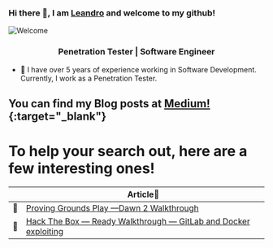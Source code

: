### Hi there 👋, I am [Leandro](https://www.linkedin.com/in/leandrobatista1998/) and welcome to my github!

![Welcome](https://media.giphy.com/media/dT7uXqMj1GKRHhIYkX/giphy.gif)

<h3 align="center">Penetration Tester | Software Engineer</h3>

- 🔭 I have over 5 years of experience working in Software Development. Currently, I work as a Penetration Tester.


## You can find my Blog posts at [Medium!](https://itsleandro.medium.com/){:target="_blank"}
# To help your search out, here are a few interesting ones!
||Article📝
|-|-|
|📖|[Proving Grounds Play —Dawn 2 Walkthrough](https://itsleandro.medium.com/proving-grounds-play-dawn-2-walkthrough-e246c70fe876)|
|📖|[Hack The Box — Ready Walkthrough — GitLab and Docker exploiting](https://medium.com/devroot/hack-the-box-ready-walkthrough-gitlab-and-docker-exploiting-997db465d3f7)|


<!--
**IamLeandrooooo/IamLeandrooooo** is a ✨ _special_ ✨ repository because its `README.md` (this file) appears on your GitHub profile.

Here are some ideas to get you started:

- 🔭 I’m currently working on ...
- 🌱 I’m currently learning ...
- 👯 I’m looking to collaborate on ...
- 🤔 I’m looking for help with ...
- 💬 Ask me about ...
- 📫 How to reach me: ...
- 😄 Pronouns: ...
- ⚡ Fun fact: ...
-->
